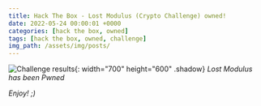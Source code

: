 ```yaml
---
title: Hack The Box - Lost Modulus (Crypto Challenge) owned!
date: 2022-05-24 00:00:01 +0000
categories: [hack the box, owned]
tags: [hack the box, owned, challenge]
img_path: /assets/img/posts/
---
```


![Challenge results](owned-lost-modulus.png){: width="700" height="600" .shadow}
_Lost Modulus has been Pwned_

_Enjoy! ;)_
